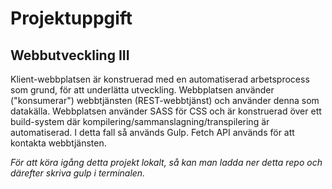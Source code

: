 # Projektuppgift
## Webbutveckling III
Klient-webbplatsen är konstruerad med en automatiserad arbetsprocess som grund, för att underlätta utveckling. Webbplatsen använder ("konsumerar") webbtjänsten (REST-webbtjänst) och använder denna som datakälla. Webbplatsen använder SASS för CSS och är konstruerad över ett build-system där kompilering/sammanslagning/transpilering är automatiserad. I detta fall så används Gulp. Fetch API används för att kontakta webbtjänsten.

*För att köra igång detta projekt lokalt, så kan man ladda ner detta repo och därefter skriva gulp i terminalen.*



